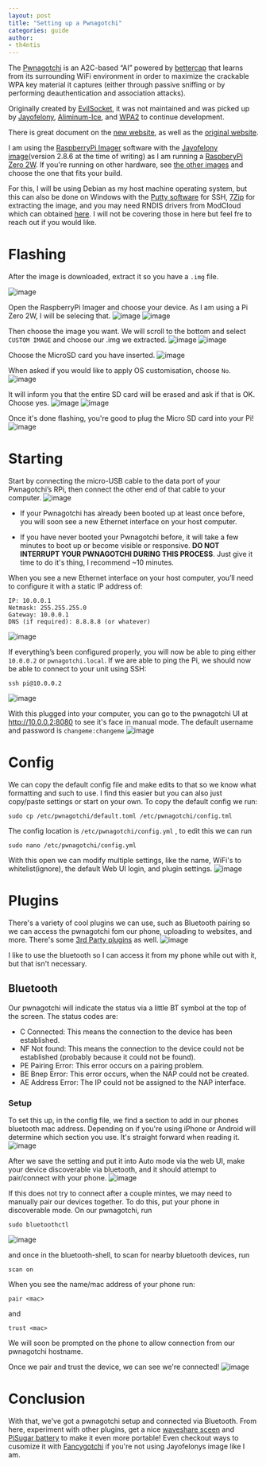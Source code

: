 ```yaml
---
layout: post
title: "Setting up a Pwnagotchi"
categories: guide
author:
- th4ntis
---
```

The [Pwnagotchi](https://twitter.com/pwnagotchi) is an A2C-based “AI” powered by [bettercap](https://www.bettercap.org/) that learns from its surrounding WiFi environment in order to maximize the crackable WPA key material it captures (either through passive sniffing or by performing deauthentication and association attacks).

Originally created by [EvilSocket](https://github.com/evilsocket), it was not maintained and was picked up by [Jayofelony](https://github.com/jayofelony), [Aliminum-Ice](https://github.com/aluminum-ice), and [WPA2](https://github.com/wpa-2) to continue development. 

There is great document on the [new website](https://pwnagotchi.org/), as well as the [original website](https://pwnagotchi.ai/).

I am using the [RaspberryPi Imager](https://www.raspberrypi.com/software/) software with the [Jayofelony image](https://github.com/jayofelony/pwnagotchi/releases)(version 2.8.6 at the time of writing) as I am running a [RaspberyPi Zero 2W](https://www.raspberrypi.com/products/raspberry-pi-zero-2-w/). If you're running on other hardware, see [the other images](https://pwnagotchi.org/3rd-party-images/index.html) and choose the one that fits your build.

For this, I will be using Debian as my host machine operating system, but this can also be done on Windows with the [Putty software](https://putty.org/) for SSH, [7Zip](https://7-zip.org/) for extracting the image, and you may need RNDIS drivers from ModCloud which can obtained [here](https://modclouddownloadprod.blob.core.windows.net/shared/mod-rndis-driver-windows.zip). I will not be covering those in here but feel fre to reach out if you would like.

# Flashing
After the image is downloaded, extract it so you have a `.img` file.

![image](https://github.com/Th4ntis/th4ntis.github.io/assets/53808039/16201579-e6e3-49d2-809b-b63627df49c4)

Open the RaspberryPi Imager and choose your device. As I am using a Pi Zero 2W, I will be selecing that.
![image](https://github.com/Th4ntis/th4ntis.github.io/assets/53808039/fbab3173-3041-4c5c-9f3b-33f7190ee96c)
![image](https://github.com/Th4ntis/th4ntis.github.io/assets/53808039/a543b0f8-1654-4b68-8e16-6b0782472846)

Then choose the image you want. We will scroll to the bottom and select `CUSTOM IMAGE` and choose our .img we extracted.
![image](https://github.com/Th4ntis/th4ntis.github.io/assets/53808039/67e10c3d-b0d6-4ef8-b620-f93b27d62212)
![image](https://github.com/Th4ntis/th4ntis.github.io/assets/53808039/9d3a7832-62d1-46bb-989e-52651a11b52f)

Choose the MicroSD card you have inserted.
![image](https://github.com/Th4ntis/th4ntis.github.io/assets/53808039/87117a04-347b-4529-9a7e-b3de883bb213)

When asked if you would like to apply OS customisation, choose `No`.
![image](https://github.com/Th4ntis/th4ntis.github.io/assets/53808039/edd55e38-7b09-4538-8b57-8f711e51ea1d)

It will inform you that the entire SD card will be erased and ask if that is OK. Choose yes.
![image](https://github.com/Th4ntis/th4ntis.github.io/assets/53808039/2e886a8b-83b8-4b79-b0d2-fd05521bb829)
![image](https://github.com/Th4ntis/th4ntis.github.io/assets/53808039/507a6dfd-b0b4-490f-b08f-86bef7322870)

Once it's done flashing, you're good to plug the Micro SD card into your Pi!
![image](https://github.com/Th4ntis/th4ntis.github.io/assets/53808039/7b74f2cb-a16f-493c-b4a3-6b2019fd9f5c)

# Starting
Start by connecting the micro-USB cable to the data port of your Pwnagotchi’s RPi, then connect the other end of that cable to your computer.
![image](https://github.com/Th4ntis/th4ntis.github.io/assets/53808039/77eeb85d-d7c8-4c31-834e-4deb266b5228)

- If your Pwnagotchi has already been booted up at least once before, you will soon see a new Ethernet interface on your host computer.

- If you have never booted your Pwnagotchi before, it will take a few minutes to boot up or become visible or responsive. **DO NOT INTERRUPT YOUR PWNAGOTCHI DURING THIS PROCESS**. Just give it time to do it's thing, I recommend ~10 minutes.

When you see a new Ethernet interface on your host computer, you’ll need to configure it with a static IP address of:
```
IP: 10.0.0.1
Netmask: 255.255.255.0
Gateway: 10.0.0.1
DNS (if required): 8.8.8.8 (or whatever)
```
![image](https://github.com/Th4ntis/th4ntis.github.io/assets/53808039/c1e2cd10-f742-4f3d-9002-3ff6b8afe41a)

If everything’s been configured properly, you will now be able to ping either `10.0.0.2` or `pwnagotchi.local`. If we are able to ping the Pi, we should now be able to connect to your unit using SSH:
```
ssh pi@10.0.0.2
```
![image](https://github.com/Th4ntis/th4ntis.github.io/assets/53808039/be7f197b-3b9f-4e59-86a7-bbc4b6d0a52a)

With this plugged into your computer, you can go to the pwnagotchi UI at http://10.0.0.2:8080 to see it's face in manual mode. The default username and password is `changeme:changeme`
![image](https://github.com/Th4ntis/th4ntis.github.io/assets/53808039/0ff6e1a9-9589-4fd1-a431-a8c6c9488afc)

# Config
We can copy the default config file and make edits to that so we know what formatting and such to use. I find this easier but you can also just copy/paste settings or start on your own. To copy the default config we run:
```
sudo cp /etc/pwnagotchi/default.toml /etc/pwnagotchi/config.tml
```

The config location is `/etc/pwnagotchi/config.yml` , to edit this we can run
```
sudo nano /etc/pwnagotchi/config.yml
```

With this open we can modify multiple settings, like the name, WiFi's to whitelist(ignore), the default Web UI login, and plugin settings.
![image](https://github.com/Th4ntis/th4ntis.github.io/assets/53808039/882095a0-b64c-49b1-ba9a-d7611cb4f6f0)

# Plugins
There's a variety of cool plugins we can use, such as Bluetooth pairing so we can access the pwnagotchi fom our phone, uploading to websites, and more. There's some [3rd Party plugins](https://pwnagotchi.org/3rd-party-plugins/index.html) as well.
![image](https://github.com/Th4ntis/th4ntis.github.io/assets/53808039/40475fb3-02e4-44a9-b842-2458d4fce0f8)

I like to use the bluetooth so I can access it from my phone while out with it, but that isn't necessary.

## Bluetooth
Our pwnagotchi will indicate the status via a little BT symbol at the top of the screen. The status codes are:

-  C Connected: This means the connection to the device has been established.
-  NF Not found: This means the connection to the device could not be established (probably because it could not be found).
-  PE Pairing Error: This error occurs on a pairing problem.
-  BE Bnep Error: This error occurs, when the NAP could not be created.
-  AE Address Error: The IP could not be assigned to the NAP interface.

### Setup
To set this up, in the config file, we find a section to add in our phones bluetooth mac address. Depending on if you're using iPhone or Android will determine which section you use. It's straight forward when reading it.
![image](https://github.com/Th4ntis/th4ntis.github.io/assets/53808039/ab2f75a7-7fd0-41fe-9b7b-464fb159c818)

After we save the setting and put it into Auto mode via the web UI, make your device discoverable via bluetooth, and it should attempt to pair/connect with your phone.
![image](https://github.com/Th4ntis/th4ntis.github.io/assets/53808039/a2a1496d-31da-47e9-9e93-ed0298215053)

If this does not try to connect after a couple mintes, we may need to manually pair our devices together. To do this, put your phone in discoverable mode. On our pwnagotchi, run
```
sudo bluetoothctl
``` 
![image](https://github.com/Th4ntis/th4ntis.github.io/assets/53808039/8faa1f33-f7ad-460e-ac0e-70ae1cc1a278)

and once in the bluetooth-shell, to scan for nearby bluetooth devices, run
```
scan on
```
When you see the name/mac address of your phone run:
```
pair <mac>
``` 
and
```
trust <mac>
```
We will soon be prompted on the phone to allow connection from our pwnagotchi hostname.

Once we pair and trust the device, we can see we're connected!
![image](https://github.com/Th4ntis/th4ntis.github.io/assets/53808039/1b857ddb-6850-4eb0-8d18-fd95efec0eae)

# Conclusion
With that, we've got a pwnagotchi setup and connected via Bluetooth. From here, experiment with other plugins, get a nice [waveshare sceen](https://www.waveshare.com/product/raspberry-pi/displays/2.13inch-e-paper-hat-g.htm) and [PiSugar battery](https://www.pisugar.com/) to make it even more portable! Even checkout ways to cusomize it with [Fancygotchi](https://github.com/Pwnagotchi-Unofficial/pwnagotchi-fancygotchi) if you're not using Jayofelonys image like I am.

